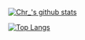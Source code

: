 [![Chr_'s github stats](https://github-readme-stats.vercel.app/api?username=chr233&theme=vue-dark&show_icons=true)](https://github.com/chr233)

[![Top Langs](https://github-readme-stats.vercel.app/api/top-langs/?username=chr233&theme=vue-dark&hide=css,html)](https://github.com/chr233)


